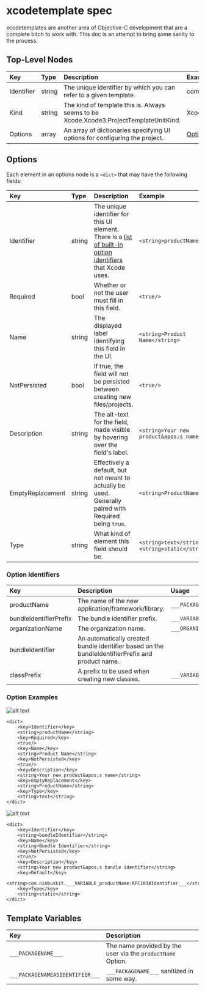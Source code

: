 xcodetemplate spec
==================

xcodetemplates are another area of Objective-C development that are a complete bitch to work with. This doc is an attempt to bring some sanity to the process.

Top-Level Nodes
---------------

| Key        | Type   | Description | Example  |
|:---------- |:-------|:----------- |:-------- |
| Identifier | string | The unique identifier by which you can refer to a given template. | com.nimbuskit.template.nimbuskitBase
| Kind | string | The kind of template this is. Always seems to be Xcode.Xcode3.ProjectTemplateUnitKind. | Xcode.Xcode3.ProjectTemplateUnitKind
| Options | array | An array of dictionaries specifying UI options for configuring the project. | [Options](#options)

Options
-------

Each element in an options node is a `<dict>` that may have the following fields:

| Key        | Type   | Description | Example  |
|:---------- |:-------|:----------- |:-------- |
| Identifier | string | The unique identifier for this UI element. There is a [list of built-in option identifiers](#option-identifiers) that Xcode uses. | `<string>productName</string>`
| Required | bool | Whether or not the user must fill in this field. | `<true/>`
| Name | string | The displayed label identifying this field in the UI. | `<string>Product Name</string>`
| NotPersisted | bool | If true, the field will not be persisted between creating new files/projects. | `<true/>`
| Description | string | The alt-text for the field, made visible by hovering over the field's label. | `<string>Your new product&apos;s name</string>`
| EmptyReplacement | string | Effectively a default, but not meant to actually be used. Generally paired with Required being `true`. | `<string>ProductName</string>`
| Type | string | What kind of element this field should be. | `<string>text</string>`, `<string>static</string>`

### Option Identifiers

| Key        | Description | Usage |
|:---------- |:----------- |:----- |
| productName | The name of the new application/framework/library. | `___PACKAGENAME___`
| bundleIdentifierPrefix | The bundle identifier prefix. | `___VARIABLE_bundleIdentifierPrefix:bundleIdentifier___`
| organizationName | The organization name. | `___ORGANIZATIONNAME___`
| bundleIdentifier | An automatically created bundle identifier based on the bundleIdentifierPrefix and product name. | 
| classPrefix | A prefix to be used when creating new classes. | `___VARIABLE_classPrefix:identifier___`

### Option Examples

![alt text](https://github.com/NimbusKit/xcodetemplate-spec/raw/master/gfx/options/productName.png "productName")

	<dict>
		<key>Identifier</key>
		<string>productName</string>
		<key>Required</key>
		<true/>
		<key>Name</key>
		<string>Product Name</string>
		<key>NotPersisted</key>
		<true/>
		<key>Description</key>
		<string>Your new product&apos;s name</string>
		<key>EmptyReplacement</key>
		<string>ProductName</string>
		<key>Type</key>
		<string>text</string>
	</dict>

![alt text](https://github.com/NimbusKit/xcodetemplate-spec/raw/master/gfx/options/bundleIdentifier.png "bundleIdentifier")

	<dict>
		<key>Identifier</key>
		<string>bundleIdentifier</string>
		<key>Name</key>
		<string>Bundle Identifier</string>
		<key>NotPersisted</key>
		<true/>
		<key>Description</key>
		<string>Your new product&apos;s bundle identifier</string>
		<key>Default</key>
		<string>com.nimbuskit.___VARIABLE_productName:RFC1034Identifier___</string>
		<key>Type</key>
		<string>static</string>
	</dict>

Template Variables
------------------

| Key        | Description |
|:---------- |:----------- |
| `___PACKAGENAME___` | The name provided by the user via the `productName` Option.
| `___PACKAGENAMEASIDENTIFIER___` | `___PACKAGENAME___` sanitized in some way.
